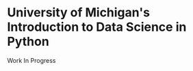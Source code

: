 University of Michigan's Introduction to Data Science in Python
==================================================
Work In Progress
